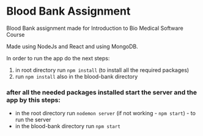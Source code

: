 # Blood Bank Assignment

Blood Bank assignment made for Introduction to Bio Medical Software Course

Made using NodeJs and React and using MongoDB.

In order to run the app do the next steps:

1. in root directory run ```npm install``` (to install all the required packages)
2. run ```npm install``` also in the blood-bank directory
### after all the needed packages installed start the server and the app by this steps:
- in the root directory run ```nodemon server``` (if not working - ```npm start```) - to run the server 
- in the blood-bank directory run ```npm start```

